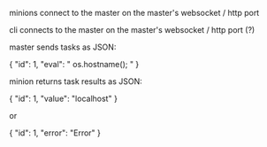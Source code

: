 minions connect to the master on the master's websocket / http port

cli connects to the master on the master's websocket / http port (?)

master sends tasks as JSON:

{
	"id": 1,
	"eval": " os.hostname(); "
}

minion returns task results as JSON:

{
	"id": 1,
	"value": "localhost"
}

or

{
	"id": 1,
	"error": "Error"
}
